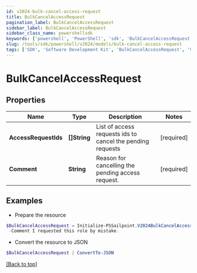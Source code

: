 ```yaml
---
id: v2024-bulk-cancel-access-request
title: BulkCancelAccessRequest
pagination_label: BulkCancelAccessRequest
sidebar_label: BulkCancelAccessRequest
sidebar_class_name: powershellsdk
keywords: ['powershell', 'PowerShell', 'sdk', 'BulkCancelAccessRequest', 'V2024BulkCancelAccessRequest'] 
slug: /tools/sdk/powershell/v2024/models/bulk-cancel-access-request
tags: ['SDK', 'Software Development Kit', 'BulkCancelAccessRequest', 'V2024BulkCancelAccessRequest']
---
```



# BulkCancelAccessRequest

## Properties

Name | Type | Description | Notes
------------ | ------------- | ------------- | -------------
**AccessRequestIds** |  **[]String** | List of access requests ids to cancel the pending requests | [required]
**Comment** |  **String** | Reason for cancelling the pending access request. | [required]

## Examples

- Prepare the resource
```powershell
$BulkCancelAccessRequest = Initialize-PSSailpoint.V2024BulkCancelAccessRequest  -AccessRequestIds [2c9180835d2e5168015d32f890ca1581, 2c9180835d2e5168015d32f890ca1582] `
 -Comment I requested this role by mistake.
```

- Convert the resource to JSON
```powershell
$BulkCancelAccessRequest | ConvertTo-JSON
```


[[Back to top]](#) 

